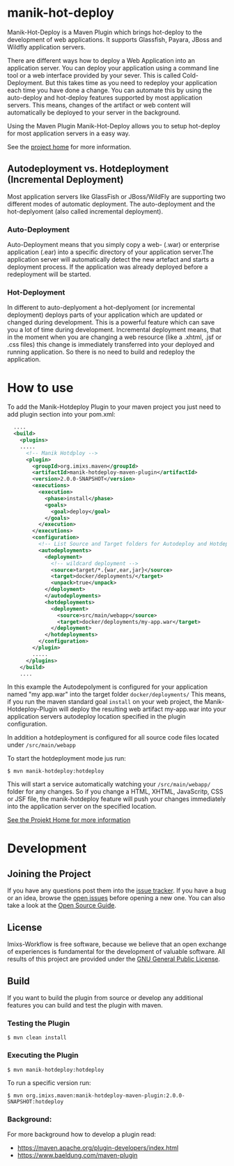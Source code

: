 # manik-hot-deploy

Manik-Hot-Deploy is a Maven Plugin which brings hot-deploy to the development of web applications. It supports Glassfish, Payara, JBoss and Wildfly application servers. 

There are different ways how to deploy a Web Application into an application server. You can deploy your application using a command line tool or a web interface provided by your sever. This is called Cold-Deployment. But this takes time as you need to redeploy your application each time you have done a change. You can automate this by using the auto-deploy and hot-deploy features supported by most application servers. This means, changes of the artifact or web content will automatically be deployed to your server in the background.

Using the Maven Plugin Manik-Hot-Deploy allows you to setup hot-deploy for most application servers in a easy way. 

See the [project home](https://manik.imixs.org/) for more information. 

## Autodeployment vs. Hotdeployment (Incremental Deployment)

Most application servers like GlassFish or JBoss/WildFly are supporting two different modes of 
automatic deployment. The auto-deployment and the hot-deplyoment (also called incremental 
deployment).

### Auto-Deployment

Auto-Deployment means that you simply copy a web- (.war) or enterprise application (.ear) 
into a specific directory of your application server.The application server will automatically detect the 
new artefact and starts a deployment process. If the application was already deployed before 
a redeployment will be started.

### Hot-Deployment

In different to auto-deplyoment a hot-deplyoment (or incremental deployment) deploys parts of your application which are updated or changed during development. This is a powerful feature which can save you a lot of time during development. 
Incremental deployment means, that in the moment when you are changing a web resource (like a .xhtml, .jsf or .css files) this change is immediately transferred into your deployed and running application. So there is no need to build and redeploy the application.


# How to use

To add the Manik-Hotdeploy Plugin to your maven project you just need to add plugin section into your pom.xml:

```xml
  ....
  <build>
    <plugins>
    .....
      <!-- Manik Hotdploy -->
      <plugin>
        <groupId>org.imixs.maven</groupId>
        <artifactId>manik-hotdeploy-maven-plugin</artifactId>
        <version>2.0.0-SNAPSHOT</version>
        <executions>
          <execution>
            <phase>install</phase>
            <goals>
              <goal>deploy</goal>
            </goals>
          </execution>
        </executions>
        <configuration>
          <!-- List Source and Target folders for Autodeploy and Hotdeploy -->
          <autodeployments>
            <deployment>
              <!-- wildcard deployment -->
              <source>target/*.{war,ear,jar}</source>
              <target>docker/deployments/</target>
              <unpack>true</unpack>						
            </deployment>
            </autodeployments>
            <hotdeployments>
              <deployment>
                <source>src/main/webapp</source>
                <target>docker/deployments/my-app.war</target>
              </deployment>						
            </hotdeployments>
          </configuration>
        </plugin>
        .....
      </plugins>
    </build>
    ....
```



In this example the Autodepolyment is configured for your application named "my app.war" into the target folder `docker/deployments/`
This means, if you run the maven standard goal `install` on your web project, the Manik-Hotdeploy-Plugin will deploy the resulting web artifact my-app.war into your application servers autodeploy location specified in the plugin configuration.

In addition a hotdeployment is configured for all source code files located under `/src/main/webapp`

To start the hotdeployment mode jus run:

	$ mvn manik-hotdeploy:hotdeploy

This will start a service automatically watching your `/src/main/webapp/` folder for any changes. So if you change a HTML, XHTML, JavaScritp, CSS or JSF file, the manik-hotdeploy feature will push your changes immediately into the application server on the specified location. 

[See the Projekt Home for more information](https://manik.imixs.org/)


# Development

## Joining the Project

If you have any questions post them into the [issue tracker](https://github.com/imixs/imixs/manik-hot-deploy/issues).
If you have a bug or an idea, browse the [open issues](https://github.com/imixs/manik-hot-deploy/issues) before opening a new one. You can also take a look at the [Open Source Guide](https://opensource.guide/).


## License

Imixs-Workflow is free software, because we believe that an open exchange of experiences is fundamental for the development of valuable software. All results of this project are provided under the [GNU General Public License](http://www.gnu.org/licenses/gpl-3.0.en.html). 


## Build 

If you want to build the plugin from source or develop any additional features you can build and test the plugin with maven.

### Testing the Plugin

	$ mvn clean install

### Executing the Plugin

	$ mvn manik-hotdeploy:hotdeploy

To run a specific version run:

	$ mvn org.imixs.maven:manik-hotdeploy-maven-plugin:2.0.0-SNAPSHOT:hotdeploy
	


### Background:

For more background how to develop a plugin read:

 - https://maven.apache.org/plugin-developers/index.html
 - https://www.baeldung.com/maven-plugin
	
